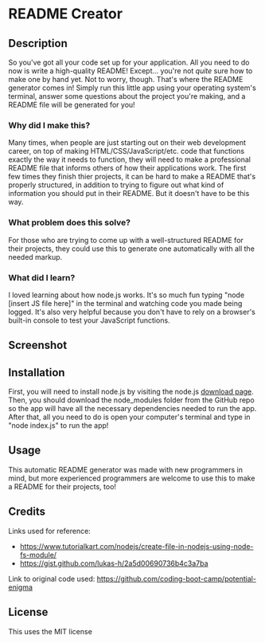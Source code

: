 # README Creator
## Description
So you've got all your code set up for your application. All you need to do now is write a high-quality README! Except... you're not *quite* sure how to make one by hand yet. Not to worry, though. That's where the README generator comes in! Simply run this little app using your operating system's terminal, answer some questions about the project you're making, and a README file will be generated for you!
### Why did I make this?
Many times, when people are just starting out on their web development career, on top of making HTML/CSS/JavaScript/etc. code that functions exactly the way it needs to function, they will need to make a professional README file that informs others of how their applications work. The first few times they finish thier projects, it can be hard to make a README that's properly structured, in addition to trying to figure out what kind of information you should put in their README. But it doesn't have to be this way.
### What problem does this solve?
For those who are trying to come up with a well-structured README for their projects, they could use this to generate one automatically with all the needed markup.
### What did I learn?
I loved learning about how node.js works. It's so much fun typing "node [insert JS file here]" in the terminal and watching code you made being logged. It's also very helpful because you don't have to rely on a browser's built-in console to test your JavaScript functions.
## Screenshot
## Installation
First, you will need to install node.js by visiting the node.js [download page](https://nodejs.org/en/download). Then, you should download the node_modules folder from the GitHub repo so the app will have all the necessary dependencies needed to run the app. After that, all you need to do is open your computer's terminal and type in "node index.js" to run the app!
## Usage
This automatic README generator was made with new programmers in mind, but more experienced programmers are welcome to use this to make a README for their projects, too!
## Credits
Links used for reference: 
* https://www.tutorialkart.com/nodejs/create-file-in-nodejs-using-node-fs-module/
* https://gist.github.com/lukas-h/2a5d00690736b4c3a7ba

Link to original code used: https://github.com/coding-boot-camp/potential-enigma
## License
This uses the MIT license